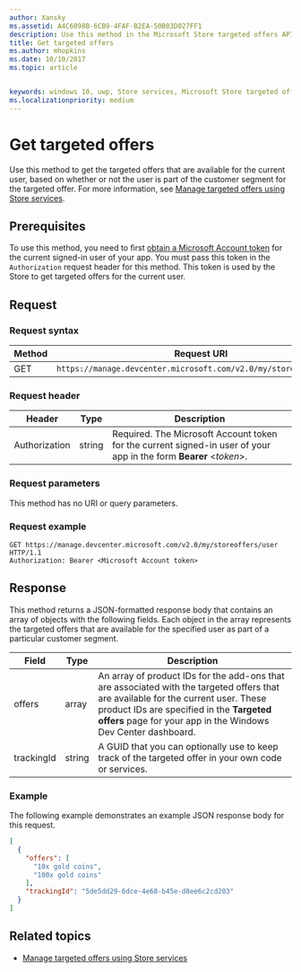 ```yaml
---
author: Xansky
ms.assetid: A4C6098B-6CB9-4FAF-B2EA-50B03D027FF1
description: Use this method in the Microsoft Store targeted offers API to get the targeted offers that are available for the current user in the context of the current app.
title: Get targeted offers
ms.author: mhopkins
ms.date: 10/10/2017
ms.topic: article


keywords: windows 10, uwp, Store services, Microsoft Store targeted offers API, get targeted offers
ms.localizationpriority: medium
---
```


# Get targeted offers

Use this method to get the targeted offers that are available for the current user, based on whether or not the user is part of the customer segment for the targeted offer. For more information, see [Manage targeted offers using Store services](manage-targeted-offers-using-windows-store-services.md).

## Prerequisites

To use this method, you need to first [obtain a Microsoft Account token](manage-targeted-offers-using-windows-store-services.md#obtain-a-microsoft-account-token) for the current signed-in user of your app. You must pass this token in the ```Authorization``` request header for this method. This token is used by the Store to get targeted offers for the current user.

## Request


### Request syntax

| Method | Request URI                                                                |
|--------|----------------------------------------------------------------------------|
| GET    | ```https://manage.devcenter.microsoft.com/v2.0/my/storeoffers/user``` |


### Request header

| Header        | Type   | Description  |
|---------------|--------|--------------|
| Authorization | string | Required. The Microsoft Account token for the current signed-in user of your app in the form **Bearer** &lt;*token*&gt;. |


### Request parameters

This method has no URI or query parameters.

### Request example

```syntax
GET https://manage.devcenter.microsoft.com/v2.0/my/storeoffers/user HTTP/1.1
Authorization: Bearer <Microsoft Account token>
```

## Response

This method returns a JSON-formatted response body that contains an array of objects with the following fields. Each object in the array represents the targeted offers that are available for the specified user as part of a particular customer segment.

| Field      | Type   | Description         |
|------------|--------|------------------|
| offers      | array  | An array of product IDs for the add-ons that are associated with the targeted offers that are available for the current user. These product IDs are specified in the **Targeted offers** page for your app in the Windows Dev Center dashboard.            |
| trackingId  | string | A GUID that you can optionally use to keep track of the targeted offer in your own code or services. |


### Example

The following example demonstrates an example JSON response body for this request.

```json
[
  {
    "offers": [
      "10x gold coins",
      "100x gold coins"
    ],
    "trackingId": "5de5dd29-6dce-4e68-b45e-d8ee6c2cd203"
  }
]
```

## Related topics

* [Manage targeted offers using Store services](manage-targeted-offers-using-windows-store-services.md)

 

 
